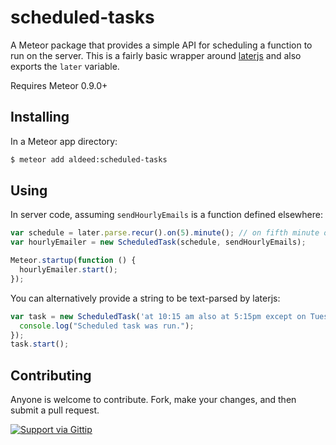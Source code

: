 scheduled-tasks
=========================

A Meteor package that provides a simple API for scheduling a function to run on the server. This is a fairly basic wrapper around [laterjs](http://bunkat.github.io/later/) and also exports the `later` variable.

Requires Meteor 0.9.0+

## Installing

In a Meteor app directory:

```bash
$ meteor add aldeed:scheduled-tasks
```

## Using

In server code, assuming `sendHourlyEmails` is a function defined elsewhere:

```js
var schedule = later.parse.recur().on(5).minute(); // on fifth minute of every hour, every day
var hourlyEmailer = new ScheduledTask(schedule, sendHourlyEmails);

Meteor.startup(function () {
  hourlyEmailer.start();
});
```

You can alternatively provide a string to be text-parsed by laterjs:

```js
var task = new ScheduledTask('at 10:15 am also at 5:15pm except on Tuesday', function () {
  console.log("Scheduled task was run.");
});
task.start();
```

## Contributing

Anyone is welcome to contribute. Fork, make your changes, and then submit a pull request.

[![Support via Gittip](https://rawgithub.com/twolfson/gittip-badge/0.2.0/dist/gittip.png)](https://www.gittip.com/aldeed/)

